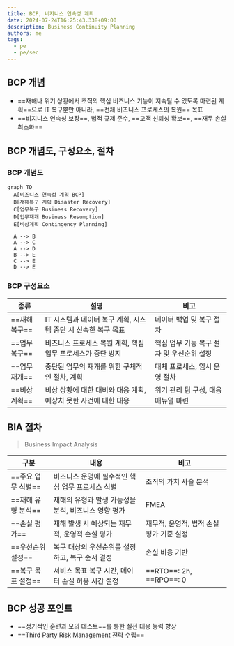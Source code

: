 ```yaml
---
title: BCP, 비지니스 연속성 계획
date: 2024-07-24T16:25:43.338+09:00
description: Business Continuity Planning
authors: me
tags:
  - pe
  - pe/sec
---
```


## BCP 개념

- ==재해나 위기 상황에서 조직의 핵심 비즈니스 기능이 지속될 수 있도록 마련된 계획==으로 IT 복구뿐만 아니라, ==전체 비즈니스 프로세스의 복원== 목표
- ==비지니스 연속성 보장==, 법적 규제 준수, ==고객 신뢰성 확보==, ==재무 손실 최소화==

## BCP 개념도, 구성요소, 절차

### BCP 개념도

```mermaid
graph TD
  A[비즈니스 연속성 계획 BCP]
  B[재해복구 계획 Disaster Recovery]
  C[업무복구 Business Recovery]
  D[업무재개 Business Resumption]
  E[비상계획 Contingency Planning]

  A --> B
  A --> C
  A --> D
  B --> E
  C --> E
  D --> E
```

### BCP 구성요소

| 종류    | 설명    | 비고    |
|---|---|---|
| ==재해복구== | IT 시스템과 데이터 복구 계획, 시스템 중단 시 신속한 복구 목표 | 데이터 백업 및 복구 절차 |
| ==업무복구== | 비즈니스 프로세스 복원 계획, 핵심 업무 프로세스가 중단 방지 | 핵심 업무 기능 복구 절차 및 우선순위 설정 |
| ==업무재개== | 중단된 업무의 재개를 위한 구체적인 절차, 계획 | 대체 프로세스, 임시 운영 절차 |
| ==비상계획== | 비상 상황에 대한 대비와 대응 계획, 예상치 못한 사건에 대한 대응 | 위기 관리 팀 구성, 대응 매뉴얼 마련 |

## BIA 절차

> Business Impact Analysis

| 구분    | 내용    | 비고    |
|---|---|---|
| ==주요 업무 식별== | 비즈니스 운영에 필수적인 핵심 업무 프로세스 식별 | 조직의 가치 사슬 분석 |
| ==재해 유형 분석== | 재해의 유형과 발생 가능성을 분석, 비즈니스 영향 평가 | FMEA |
| ==손실 평가== | 재해 발생 시 예상되는 재무적, 운영적 손실 평가 | 재무적, 운영적, 법적 손실 평가 기준 설정 |
| ==우선순위 설정== | 복구 대상의 우선순위를 설정하고, 복구 순서 결정 | 손실 비용 기반 |
| ==복구 목표 설정== | 서비스 목표 복구 시간, 데이터 손실 허용 시간 설정 | ==RTO==: 2h, ==RPO==: 0 |

## BCP 성공 포인트

- ==정기적인 훈련과 모의 테스트==를 통한 실전 대응 능력 향상
- ==Third Party Risk Management 전략 수립==
